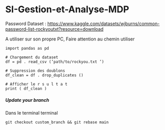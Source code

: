 # SI-Gestion-et-Analyse-MDP

Password Dataset : https://www.kaggle.com/datasets/wjburns/common-password-list-rockyoutxt?resource=download

A utiliser sur son propre PC, Faire attention au chemin utiliser

```
import pandas as pd

# Chargement du dataset
df = pd . read_csv (’path/to/rockyou.txt ’)

# Suppression des doublons
df_clean = df . drop_duplicates ()

# Afficher le r s u l t a t
print ( df_clean )
```


##### Update your branch
Dans le terminal terminal

```
git checkout custom_branch && git rebase main
```
